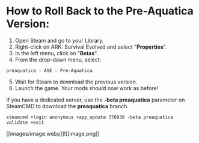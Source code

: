 # How to Roll Back to the Pre-Aquatica Version:
1. Open Steam and go to your Library.
2. Right-click on ARK: Survival Evolved and select "**Properties**".
3. In the left menu, click on "**Betas**".
4. From the drop-down menu, select:
```
preaquatica - ASE : Pre-Aquatica
```
5. Wait for Steam to download the previous version.
6. Launch the game. Your mods should now work as before!


If you have a dedicated server, use the **-beta preaquatica** parameter on SteamCMD to download the **preaquatica** branch.
```
steamcmd +login anonymous +app_update 376030 -beta preaquatica validate +exit
```

[[images/image.webp]]![[image.png]]